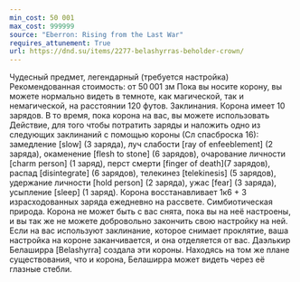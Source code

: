 ```yaml
---
min_cost: 50 001
max_cost: 999999
source: "Eberron: Rising from the Last War"
requires_attunement: True
url: https://dnd.su/items/2277-belashyrras-beholder-crown/
---
```


Чудесный предмет, легендарный (требуется настройка)
Рекомендованная стоимость: от 50 001 зм
Пока вы носите корону, вы можете нормально видеть в темноте, как магической, так и немагической, на расстоянии 120 футов.
Заклинания. Корона имеет 10 зарядов. В то время, пока корона на вас, вы можете использовать Действие, для того чтобы потратить заряды и наложить одно из следующих заклинаний с помощью короны (Сл спасброска 16): замедление [slow] (3 заряда), луч слабости [ray of enfeeblement] (2 заряда), окаменение [flesh to stone] (6 зарядов), очарование личности [charm person] (1 заряд), перст смерти [finger of death](7 зарядов), распад [disintegrate] (6 зарядов), телекинез [telekinesis] (5 зарядов), удержание личности [hold person] (2 заряда), ужас [fear] (3 заряда), усыпление [sleep] (1 заряд). Корона восстанавливает 1к6 + 3 израсходованных заряда ежедневно на рассвете.
Симбиотическая природа. Корона не может быть с вас снята, пока вы на неё настроены, и вы так же не можете добровольно закончить свою настройку на ней. Если на вас используют заклинание, которое снимает проклятие, ваша настройка на короне заканчивается, и она отделяется от вас.
Даэлькир Белаширра [Belashyrra] создала эти короны. Находясь на том же плане существования, что и корона, Белаширра может видеть через её глазные стебли.